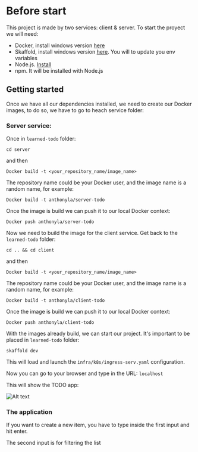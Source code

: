 # Before start 

This project is made by two services: client & server. To start the proyect we will need:
- Docker, install windows version [here](https://docs.docker.com/desktop/install/windows-install/)
- Skaffold, install windows version [here](https://skaffold.dev/docs/install/#). You will to update you env variables
- Node.js. [Install](https://nodejs.org/en/download/)
- npm. It will be installed with Node.js

## Getting started

Once we have all our dependencies installed, we need to create our Docker images, to do so, we have to go to heach service
folder:

### Server service:

Once in `learned-todo` folder:

`cd server`

and then

`Docker build -t <your_repository_name/image_name>`

The repository name could be your Docker user, and the image name is a random name, for example:

`Docker build -t anthonyla/server-todo`

Once the image is build we can push it to our local Docker context:

`Docker push anthonyla/server-todo`

Now we need to build the image for the client service. Get back to the `learned-todo` folder:

`cd .. && cd client`

and then

`Docker build -t <your_repository_name/image_name>`

The repository name could be your Docker user, and the image name is a random name, for example:

`Docker build -t anthonyla/client-todo`

Once the image is build we can push it to our local Docker context:

`Docker push anthonyla/client-todo`

With the images already build, we can start our project. It's important to be placed in `learned-todo` folder:

`skaffold dev`

This will load and launch the `infra/k8s/ingress-serv.yaml` configuration.

Now you can go to your browser and type in the URL: `localhost`

This will show the TODO app:

![Alt text](./todo-image "a title")

### The application

If you want to create a new item, you have to type inside the first input and hit enter.

The second input is for filtering the list